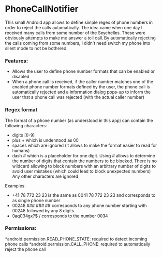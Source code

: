 # PhoneCallNotifier

This small Android app allows to define simple regex of phone numbers in order to reject the calls automatically.
The idea came when one day I received many calls from some number of the Seychelles.
These were obviously attempts to make me answer a toll call. By automatically rejecting the calls coming from some
numbers, I didn't need switch my phone into silent mode to not be bothered.

### Features:
  * Allows the user to define phone number formats that can be enabled or disabled
  * When a phone call is received, if the caller number matches one 
  of the enabled phone number formats defined by the user, 
  the phone call is automatically rejected and a information 
  dialog pops-up to inform the user that a phone call was rejected 
  (with the actual caller number)

### Regex format
The format of a phone number (as understood in this app) can contain the following characters:
  * digits [0-9]
  * plus + which is understood as 00
  * spaces which are ignored (it allows to make the format easier to read for humans)
  * dash # which is a placeholder for one digit. 
  Using # allows to determine the number of digits that contain the numbers to be blocked. There is no wildcard allowing to block numbers with an arbitrary number of digits to avoid user mistakes (which could lead to block unexpected numbers)
Any other characters are ignored

Examples:
  * +41 78 772 23 23 is the same as 0041 78 772 23 23 and corresponds to as single phone number
  * 00248 ### ### ## corresponds to any phone number starting with 00248 followed by any 8 digits
  * 0aq034gx?$ / corresponds to the number 0034
  
  
### Permissions:
  *android.permission.READ_PHONE_STATE: required to detect incoming phone calls
  *android.permission.CALL_PHONE: required to automatically reject the phone call
  
  